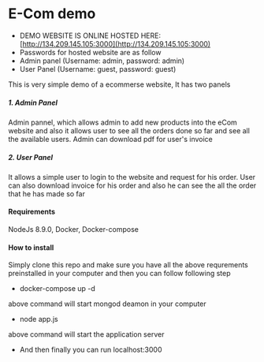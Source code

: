 # E-Com demo

* DEMO WEBSITE IS ONLINE HOSTED HERE: [http://134.209.145.105:3000](http://134.209.145.105:3000)
* Passwords for hosted website are as follow
* Admin panel (Username: admin, password: admin)
* User Panel (Username: guest, password: guest)

This is very simple demo of a ecommerse website, 
It has two panels

##### 1. Admin Panel
Admin pannel, which allows admin to add
new products into the eCom website and also it allows
user to see all the orders done so far and see all the
available users. Admin can download pdf for user's invoice

##### 2. User Panel

It allows a simple user to login to the website and request for
his order. User can also download invoice for his order
and also he can see the all the order that he has made
so far

#### Requirements

NodeJs 8.9.0, Docker, Docker-compose

#### How to install
Simply clone this repo and make sure you have all
the above requrements preinstalled in your computer
and then you can follow following step

* docker-compose up -d

above command will start mongod deamon in your computer

* node app.js

above command will start the application server

* And then finally you can run localhost:3000